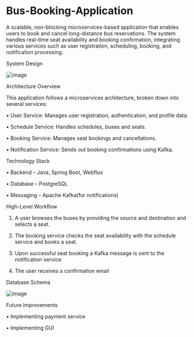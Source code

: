 # Bus-Booking-Application
A scalable, non-blocking microservices-based application that enables users to book and cancel long-distance bus reservations. The system handles real-time seat availability and booking confirmation, integrating various services such as user registration, scheduling, booking, and notification processing.

System Design

![image](https://github.com/user-attachments/assets/2e45d194-9df1-40e7-8cf2-26f05be52e69)

Architecture Overview

This application follows a microservices architecture, broken down into several services:

•	User Service: Manages user registration, authentication, and profile data.

•	Schedule Service: Handles schedules, buses and seats.

•	Booking Service: Manages seat bookings and cancellations.

•	Notification Service: Sends out booking confirmations using Kafka.


Technology Stack 

•	Backend – Java, Spring Boot, Webflux

•	Database – PostgreSQL

•	Messaging – Apache Kafka(for notifications)

High-Level Workflow

1.	A user browses the buses by providing the source and destination and selects a seat.

2.	The booking service checks the seat availability with the schedule service and books a seat.

3.	Upon successful seat booking a Kafka message is sent to the notification service

4.	The user receives a confirmation email

Database Schema

![image](https://github.com/user-attachments/assets/6a4f1146-e27b-4069-86f2-65fafcf38d42)


Future Improvements

•	Implementing payment service

•	Implementing GUI
